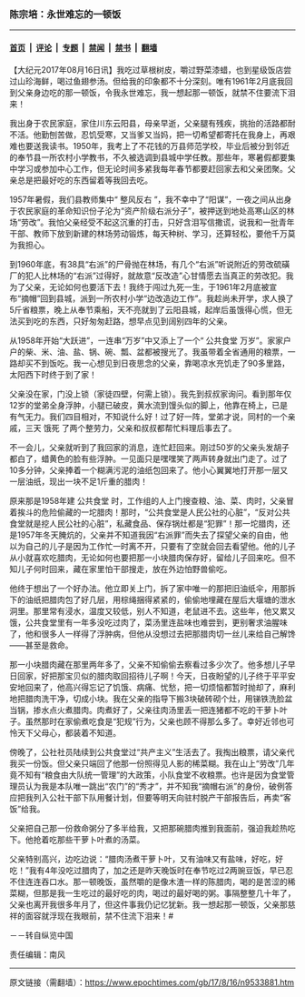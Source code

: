 ### 陈宗培：永世难忘的一顿饭

---

#### [首页](../../../..?n9533881) &nbsp;|&nbsp; [评论](../../../../../epoch-comment?n9533881) &nbsp;|&nbsp; [专题](../../../../../epoch-special?n9533881) &nbsp;|&nbsp; [禁闻](../../../../../epoch-news?n9533881) &nbsp;|&nbsp; [禁书](../../../../../books?n9533881) &nbsp;|&nbsp; [翻墙](https://github.com/gfw-breaker/nogfw/blob/master/README.md?n9533881)


<div class="post_content" id="artbody" itemprop="articleBody">
 <!-- article content begin -->
 <p>
  【大纪元2017年08月16日讯】我吃过草根树皮，嚼过野菜漆蜡，也到星级饭店尝过山珍海鲜，喝过鱼翅参汤。但给我的印象都不十分深刻。唯有1961年2月底我回到父亲身边吃的那一顿饭，令我永世难忘，我一想起那一顿饭，就禁不住要流下泪来！
 </p>
 <p>
  我出身于农民家庭，家住川东云阳县，母亲早逝，父亲腿有残疾，挑抬的活路都耐不活。他勤刨苦做，忍饥受寒，又当爹又当妈，把一切希望都寄托在我身上，再艰难也要送我读书。1950年，我考上了不花钱的万县师范学校，毕业后被分到邻近的奉节县一所农村小学教书，不久被选调到县城中学任教。那些年，寒暑假都要集中学习或参加中心工作，但无论时间多紧我每年春节都要赶回家去和父亲团聚。父亲总是把最好吃的东西留着等我回去吃。
 </p>
 <p>
  1957年暑假，我们县教师集中“
  <ok href="https://www.epochtimes.com/gb/tag/%E6%95%B4%E9%A3%8E%E5%8F%8D%E5%8F%B3.html">
   整风反右
  </ok>
  ”，我不幸中了“阳谋”，一夜之间从出身于农民家庭的革命知识份子沦为“资产阶级右派分子”，被押送到地处高寒山区的林场“劳改”。我怕父亲经受不起这沉重的打击，只好含泪写信撒谎，说我和一批青年干部、教师下放到新建的林场劳动锻炼，每天种树、学习，还算轻松，要他千万莫为我担心。
 </p>
 <p>
  到1960年底，有38具“右派”的尸骨抛在林场，有几个“右派”听说附近的劳改硫磺厂的犯人比林场的“右派”过得好，就故意“反改造”心甘情愿去当真正的劳改犯。我为了父亲，无论如何也要活下去！我终于闯过九死一生，于1961年2月底被宣布“摘帽”回到县城，派到一所农村小学“边改造边工作”。我趁尚未开学，求人换了5斤省粮票，晚上从奉节乘船，天不亮就到了云阳县城，起岸后虽饿得心慌，但无法买到吃的东西，只好匆匆赶路，想早点见到阔别四年的父亲。
 </p>
 <p>
  从1958年开始“大跃进”，一连串“万岁”中又添上了一个“
  <ok href="https://www.epochtimes.com/gb/tag/%E5%85%AC%E5%85%B1%E9%A3%9F%E5%A0%82.html">
   公共食堂
  </ok>
  万岁”。家家户户的柴、米、油、盐、锅、碗、瓢、盆都被搜光了。我虽带着全省通用的粮票，一路却买不到饭吃。我一心想见到日夜思念的父亲，靠喝凉水充饥走了90多里路，太阳西下时终于到了家！
 </p>
 <p>
  父亲没在家，门没上锁（家徒四壁，何需上锁）。我先到叔叔家询问。看到那年仅12岁的堂弟全身浮肿，小腿已破皮，黄水流到馒头似的脚上，他靠在椅上，已是有气无力。我们四目相对，不知说什么好！过了好一阵，堂弟才说，同村的一个亲戚，三天
  <ok href="https://www.epochtimes.com/gb/tag/%E9%A5%BF%E6%AD%BB.html">
   饿死
  </ok>
  了两个整劳力，父亲和叔叔都帮忙料理后事去了。
 </p>
 <p>
  不一会儿，父亲就听到了我回家的消息，连忙赶回来。刚过50岁的父亲头发胡子都白了，蜡黄色的脸有些浮肿。一见面只是嘿嘿笑了两声转身就出门走了。过了10多分钟，父亲捧着一个糊满污泥的油纸包回来了。他小心翼翼地打开那一层又一层油纸，现出一块不足1斤重的腊肉！
 </p>
 <p>
  原来那是1958年建
  <ok href="https://www.epochtimes.com/gb/tag/%E5%85%AC%E5%85%B1%E9%A3%9F%E5%A0%82.html">
   公共食堂
  </ok>
  时，工作组的人上门搜查粮、油、菜、肉时，父亲冒着挨斗的危险偷藏的一坨腊肉！那时，“公共食堂是人民公社的心脏”，“反对公共食堂就是挖人民公社的心脏”，私藏食品、保存锅灶都是“犯罪”！那一坨腊肉，还是1957年冬天腌炕的，父亲并不知道我因“右派罪”而失去了探望父亲的自由，他以为自己的儿子是因为工作忙一时离不开，只要有了空就会回去看望他。他的儿子从小就喜欢吃腊肉，无论如何也要把那一小块腊肉保存好，留给儿子回来吃。但不知儿子何时回来，藏在家里怕干部搜走，放在外边怕野兽偷吃。
 </p>
 <p>
  他终于想出了一个好办法。他立即关上门，拆了家中唯一的那把旧油纸伞，用那拆下的油纸把腊肉包了好几层，用棕绳捆得紧紧的，偷偷地埋藏在屋后大堰塘的泄水洞里。那里常有浸水，温度又较低，别人不知道，老鼠进不去。这些年，他又累又饿，公共食堂里有一年多没吃过肉了，菜汤里连盐味也难尝到，更别奢求油腥味了，他和很多人一样得了浮肿病，但他从没想过去把那腊肉切一丝儿来给自己解馋——甚至是救命。
 </p>
 <p>
  那一小块腊肉藏在那里两年多了，父亲不知偷偷去察看过多少次了。他多想儿子早日回家，好把那宝贝似的腊肉取回招待儿子啊！今天，日夜盼望的儿子终于平平安安地回来了，他高兴得忘记了饥饿、病痛、忧愁，把一切烦恼都暂时抛却了，麻利地把腊肉洗干净，切成小块。我在父亲的指导下搬3块破砖砌个灶，用锑铁洗脸盆当锅，掺水点火煮腊肉。肉煮好了，父亲往肉汤里丢一把连猪都不吃的干萝卜叶子。虽然那时在家偷煮吃食是“犯规”行为，父亲也顾不得那么多了。幸好近邻也可怜天下父母心，都装着不知道。
 </p>
 <p>
  傍晚了，公社社员陆续到公共食堂过“共产主义”生活去了。我掏出粮票，请父亲代我买一份饭。但父亲只端回了他那一份照得见人影的稀菜糊。我在山上“劳改”几年竟不知有“粮食由大队统一管理”的大政策，小队食堂不收粮票。也许是因为食堂管理员认为我是本队唯一跳出“农门”的“秀才”，并不知我“摘帽右派”的身份，破例答应把我列入公社干部下队用餐计划，但要等明天向驻村脱产干部报告后，再卖“客饭”给我。
 </p>
 <p>
  父亲把自己那一份救命粥分了多半给我，又把那碗腊肉推到我面前，强迫我趁热吃下。他抢着吃那些干萝卜叶煮的汤菜。
 </p>
 <p>
  父亲特别高兴，边吃边说：“腊肉汤煮干萝卜叶，又有油味又有盐味，好吃，好吃！”我有4年没吃过腊肉了，加之还是昨天晚饭时在奉节吃过2两豌豆饭，早已忍不住连连吞口水。那一顿晚饭，虽然嚼的是像木渣一样的陈腊肉，喝的是苦涩的稀菜糊，但那是我一生吃过的最好吃的肉，喝过的最好喝的粥。事隔整整几十年了，父亲也离开我很多年月了，但这件事我仍记忆犹新。我一想起那一顿饭，父亲那慈祥的面容就浮现在我眼前，禁不住流下泪来！#
 </p>
 <p>
  －－转自纵览中国
 </p>
 <p>
  责任编辑：南风
 </p>
 <!-- article content end -->
 <div id="below_article_ad">
 </div>
</div>


---

原文链接（需翻墙）：https://www.epochtimes.com/gb/17/8/16/n9533881.htm